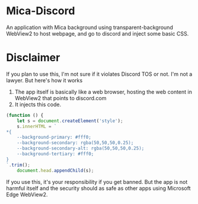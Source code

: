 # Mica-Discord

An application with Mica background using transparent-background WebView2 to host webpage, and go to discord and inject some basic CSS.

# Disclaimer
If you plan to use this, I'm not sure if it violates Discord TOS or not. I'm not a lawyer. But here's how it works
1. The app itself is basically like a web browser, hosting the web content in WebView2 that points to discord.com
2. It injects this code.
```javascript
(function () {
    let s = document.createElement('style');
    s.innerHTML = `
*{
    --background-primary: #fff0;
    --background-secondary: rgba(50,50,50,0.25);
    --background-secondary-alt: rgba(50,50,50,0.25);
    --background-tertiary: #fff0;
}
`.trim();
    document.head.appendChild(s);
```
If you use this, it's your responsibility if you get banned. But the app is not harmful itself and the security should as safe as other apps using Microsoft Edge WebView2.
